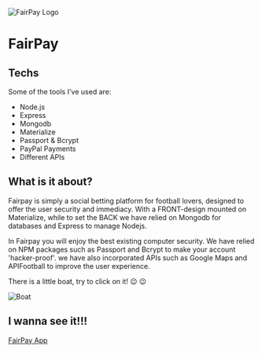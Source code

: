 ![FairPay Logo](http://res.cloudinary.com/dlmrvaeyh/image/upload/c_scale,w_293/v1525384930/burning-red-logo.png)
# FairPay

## Techs

Some of the tools I've used are:

- Node.js
- Express
- Mongodb
- Materialize
- Passport & Bcrypt
- PayPal Payments
- Different APIs

## What is it about?

Fairpay is simply a social betting platform for football lovers, designed to offer the user security and immediacy. With a FRONT-design mounted on Materialize, while to set the BACK we have relied on Mongodb for databases and Express to manage Nodejs.

In Fairpay you will enjoy the best existing computer security. We have relied on NPM packages such as Passport and Bcrypt to make your account 'hacker-proof'. we have also incorporated APIs such as Google Maps and APIFootball to improve the user experience.

There is a little boat, try to click on it! :wink: :wink:

  ![Boat](http://res.cloudinary.com/dlmrvaeyh/image/upload/v1525385990/boat.png)
  
## I wanna see it!!!

[FairPay App](http://fair-pay.herokuapp.com/)
